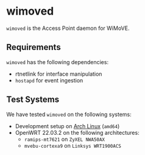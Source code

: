 # wimoved

`wimoved` is the Access Point daemon for WiMoVE.

## Requirements

`wimoved` has the following dependencies: 

- rtnetlink for interface manipulation
- `hostapd` for event ingestion

## Test Systems

We have tested `wimoved` on the following systems:

- Development setup on [Arch Linux](https://archlinux.org/) (`amd64`)
- OpenWRT 22.03.2 on the following architectures:
    - `ramips-mt7621` on `ZyXEL NWA50AX`
    - `mvebu-cortexa9` on `Linksys WRT1900ACS`